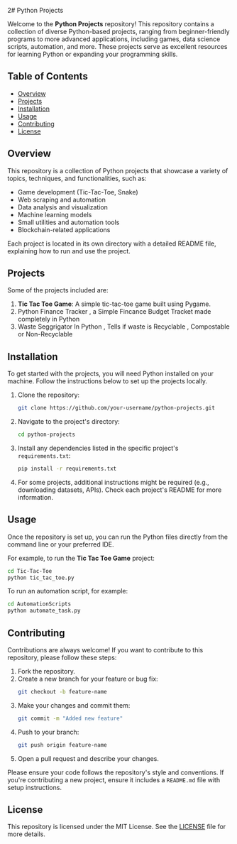 2# Python Projects

Welcome to the **Python Projects** repository! This repository contains a collection of diverse Python-based projects, ranging from beginner-friendly programs to more advanced applications, including games, data science scripts, automation, and more. These projects serve as excellent resources for learning Python or expanding your programming skills.

## Table of Contents
- [Overview](#overview)
- [Projects](#projects)
- [Installation](#installation)
- [Usage](#usage)
- [Contributing](#contributing)
- [License](#license)

## Overview
This repository is a collection of Python projects that showcase a variety of topics, techniques, and functionalities, such as:
- Game development (Tic-Tac-Toe, Snake)
- Web scraping and automation
- Data analysis and visualization
- Machine learning models
- Small utilities and automation tools
- Blockchain-related applications

Each project is located in its own directory with a detailed README file, explaining how to run and use the project.

## Projects

Some of the projects included are:

1. **Tic Tac Toe Game**: A simple tic-tac-toe game built using Pygame.
2. Python Finance Tracker , a Simple Fincance Budget Tracket made completely in Python 
3. Waste Seggrigator In Python , Tells if waste is Recyclable , Compostable or Non-Recyclable

## Installation

To get started with the projects, you will need Python installed on your machine. Follow the instructions below to set up the projects locally.

1. Clone the repository:
   ```bash
   git clone https://github.com/your-username/python-projects.git
   ```

2. Navigate to the project's directory:
   ```bash
   cd python-projects
   ```

3. Install any dependencies listed in the specific project's `requirements.txt`:
   ```bash
   pip install -r requirements.txt
   ```

4. For some projects, additional instructions might be required (e.g., downloading datasets, APIs). Check each project's README for more information.

## Usage

Once the repository is set up, you can run the Python files directly from the command line or your preferred IDE.

For example, to run the **Tic Tac Toe Game** project:
```bash
cd Tic-Tac-Toe
python tic_tac_toe.py
```

To run an automation script, for example:
```bash
cd AutomationScripts
python automate_task.py
```

## Contributing

Contributions are always welcome! If you want to contribute to this repository, please follow these steps:

1. Fork the repository.
2. Create a new branch for your feature or bug fix:
   ```bash
   git checkout -b feature-name
   ```
3. Make your changes and commit them:
   ```bash
   git commit -m "Added new feature"
   ```
4. Push to your branch:
   ```bash
   git push origin feature-name
   ```
5. Open a pull request and describe your changes.

Please ensure your code follows the repository's style and conventions. If you're contributing a new project, ensure it includes a `README.md` file with setup instructions.

## License

This repository is licensed under the MIT License. See the [LICENSE](./LICENSE) file for more details.
